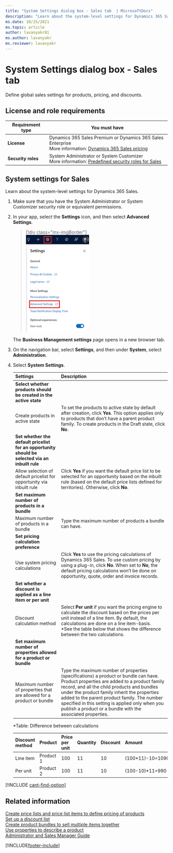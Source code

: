 ```yaml
---
title: "System Settings dialog box - Sales tab  | MicrosoftDocs"
description: "Learn about the system-level settings for Dynamics 365 Sales."
ms.date: 10/25/2021
ms.topic: article
author: lavanyakr01
ms.author: lavanyakr
ms.reviewer: lavanyakr
---
```

# System Settings dialog box - Sales tab 

Define global sales settings for products, pricing, and discounts.

## License and role requirements
| Requirement type | You must have |
|-----------------------|---------|
| **License** | Dynamics 365 Sales Premium or Dynamics 365 Sales Enterprise  <br>More information: [Dynamics 365 Sales pricing](https://dynamics.microsoft.com/sales/pricing/) |
| **Security roles** | System Administrator or System Customizer <br> More information: [Predefined security roles for Sales](security-roles-for-sales.md)|


## System settings for Sales

Learn about the system-level settings for Dynamics 365 Sales.  
  
 
1. Make sure that you have the System Administrator or System Customizer security role or equivalent permissions.  
  
2. In your app, select the **Settings** icon, and then select **Advanced Settings**.

    > [!div class="mx-imgBorder"]  
    > ![Advanced Settings link in the site map.](media/advanced-settings-option.png "Advanced Settings link in the site map")

    The **Business Management settings** page opens in a new browser tab.

3. On the navigation bar, select **Settings**, and then under **System**, select **Administration**.

4. Select **System Settings**.
 
    | Settings | Description |
    |----------|-------------|
    | **Select whether products should be created in the active state** |   | 
    | Create products in active state | To set the products to active state by default after creation, click **Yes**. This option applies only to products that don’t have a parent product family. To create products in the Draft state, click **No**. |
    | **Set whether the default pricelist for an opportunity should be selected via an inbuilt rule** |  |
    | Allow selection of default pricelist for opportunity via inbuilt rule | Click **Yes** if you want the default price list to be selected for an opportunity based on the inbuilt rule (based on the default price lists defined for territories). Otherwise, click **No**. |
    | **Set maximum number of products in a bundle** |   |
    | Maximum number of products in a bundle | Type the maximum number of products a bundle can have. | 
    | **Set pricing calculation preference**| |
    | Use system pricing calculations | Click **Yes** to use the pricing calculations of Dynamics 365 Sales. To use custom pricing by using a plug-in, click **No**. When set to **No**, the default pricing calculations won’t be done on opportunity, quote, order and invoice records. |
    | **Set whether a discount is applied as a line item or per unit** |  |
    | Discount calculation method |  Select **Per unit** if you want the pricing engine to calculate the discount based on the prices per unit instead of a line item. By default, the calculations are done on a line item-basis. <br>*See the table below that shows the difference between the two calculations. |
    | **Set maximum number of properties allowed for a product or bundle** |   |
    | Maximum number of properties that are allowed for a product or bundle | Type the maximum number of properties (specifications) a product or bundle can have. Product properties are added to a product family record, and all the child products and bundles under the product family inherit the properties added to the parent product family. The number specified in this setting is applied only when you publish a product or a bundle with the associated properties. |

    *Table: Difference between calculations

    |Discount method|Product|Price per unit|Quantity|Discount|Amount|  
    |---------------------|-------------|--------------------|--------------|--------------|------------|  
    |Line item|Product 1|100|11|10|(100*11)-10=1090|  
    |Per unit|Product 2|100|11|10|(100-10)*11=990|  
  
[!INCLUDE [cant-find-option](../includes/cant-find-option.md)]
  
## Related information  
 [Create price lists and price list items to define pricing of products](create-price-lists-price-list-items-define-pricing-products.md)   
 [Set up a discount list](set-up-discount-list.md)   
 [Create product bundles to sell multiple items together](create-product-bundles-sell-multiple-items-together.md)   
 [Use properties to describe a product](use-properties-describe-product.md)  
 [Administrator and Sales Manager Guide](admin-guide.yml)  


[!INCLUDE[footer-include](../includes/footer-banner.md)]

